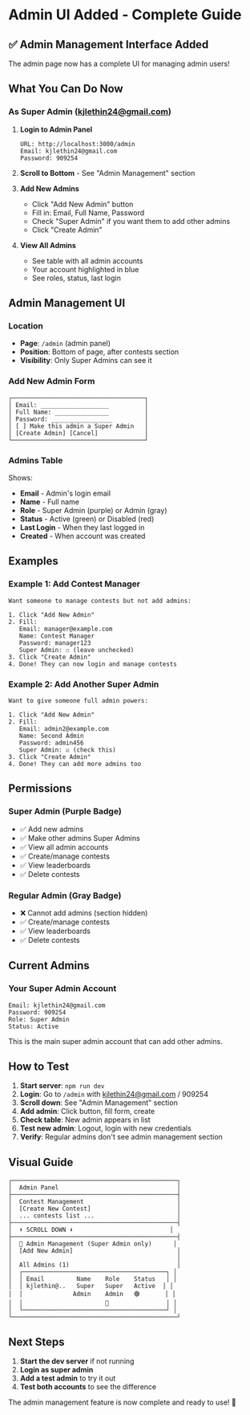# Admin UI Added - Complete Guide

## ✅ Admin Management Interface Added

The admin page now has a complete UI for managing admin users!

## What You Can Do Now

### As Super Admin (kjlethin24@gmail.com)

1. **Login to Admin Panel**
   ```
   URL: http://localhost:3000/admin
   Email: kjlethin24@gmail.com
   Password: 909254
   ```

2. **Scroll to Bottom** - See "Admin Management" section

3. **Add New Admins**
   - Click "Add New Admin" button
   - Fill in: Email, Full Name, Password
   - Check "Super Admin" if you want them to add other admins
   - Click "Create Admin"

4. **View All Admins**
   - See table with all admin accounts
   - Your account highlighted in blue
   - See roles, status, last login

## Admin Management UI

### Location
- **Page**: `/admin` (admin panel)
- **Position**: Bottom of page, after contests section
- **Visibility**: Only Super Admins can see it

### Add New Admin Form
```
┌─────────────────────────────────────┐
│ Email: ___________________          │
│ Full Name: _______________          │
│ Password: _________________         │
│ [ ] Make this admin a Super Admin   │
│ [Create Admin] [Cancel]             │
└─────────────────────────────────────┘
```

### Admins Table
Shows:
- **Email** - Admin's login email
- **Name** - Full name
- **Role** - Super Admin (purple) or Admin (gray)
- **Status** - Active (green) or Disabled (red)
- **Last Login** - When they last logged in
- **Created** - When account was created

## Examples

### Example 1: Add Contest Manager
```
Want someone to manage contests but not add admins:

1. Click "Add New Admin"
2. Fill:
   Email: manager@example.com
   Name: Contest Manager
   Password: manager123
   Super Admin: ☐ (leave unchecked)
3. Click "Create Admin"
4. Done! They can now login and manage contests
```

### Example 2: Add Another Super Admin
```
Want to give someone full admin powers:

1. Click "Add New Admin"
2. Fill:
   Email: admin2@example.com
   Name: Second Admin
   Password: admin456
   Super Admin: ☑ (check this)
3. Click "Create Admin"
4. Done! They can add more admins too
```

## Permissions

### Super Admin (Purple Badge)
- ✅ Add new admins
- ✅ Make other admins Super Admins
- ✅ View all admin accounts
- ✅ Create/manage contests
- ✅ View leaderboards
- ✅ Delete contests

### Regular Admin (Gray Badge)
- ❌ Cannot add admins (section hidden)
- ✅ Create/manage contests
- ✅ View leaderboards
- ✅ Delete contests

## Current Admins

### Your Super Admin Account
```
Email: kjlethin24@gmail.com
Password: 909254
Role: Super Admin
Status: Active
```

This is the main super admin account that can add other admins.

## How to Test

1. **Start server**: `npm run dev`
2. **Login**: Go to `/admin` with kjlethin24@gmail.com / 909254
3. **Scroll down**: See "Admin Management" section
4. **Add admin**: Click button, fill form, create
5. **Check table**: New admin appears in list
6. **Test new admin**: Logout, login with new credentials
7. **Verify**: Regular admins don't see admin management section

## Visual Guide

```
┌──────────────────────────────────────────────┐
│  Admin Panel                                 │
├──────────────────────────────────────────────┤
│  Contest Management                          │
│  [Create New Contest]                        │
│  ... contests list ...                       │
├──────────────────────────────────────────────┤
│  ⬇️ SCROLL DOWN ⬇️                           │
├──────────────────────────────────────────────┤
│  👑 Admin Management (Super Admin only)      │
│  [Add New Admin]                             │
│                                              │
│  All Admins (1)                              │
│  ┌────────────────────────────────────────┐ │
│  │ Email         Name    Role    Status   │ │
│  │ kjlethin@..   Super   Super   Active  │ │
│  │              Admin    Admin   🟢       │ │
│  │                       👑                │ │
│  └────────────────────────────────────────┘ │
└──────────────────────────────────────────────┘
```

## Next Steps

1. **Start the dev server** if not running
2. **Login as super admin**
3. **Add a test admin** to try it out
4. **Test both accounts** to see the difference

The admin management feature is now complete and ready to use! 🎉
